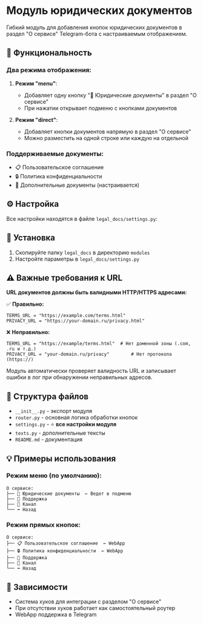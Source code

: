 # Модуль юридических документов

Гибкий модуль для добавления кнопок юридических документов в раздел "О сервисе" Telegram-бота с настраиваемым отображением.

## 🎯 Функциональность

### Два режима отображения:

1. **Режим "menu"**:
   - Добавляет одну кнопку "📄 Юридические документы" в раздел "О сервисе"
   - При нажатии открывает подменю с кнопками документов

2. **Режим "direct"**:
   - Добавляет кнопки документов напрямую в раздел "О сервисе"
   - Можно разместить на одной строке или каждую на отдельной

### Поддерживаемые документы:
- 📋 Пользовательское соглашение
- 🔒 Политика конфиденциальности  
- 📜 Дополнительные документы (настраивается)

## ⚙️ Настройка

Все настройки находятся в файле `legal_docs/settings.py`:

## 🚀 Установка

1. Скопируйте папку `legal_docs` в директорию `modules`
2. Настройте параметры в `legal_docs/settings.py`

## ⚠️ Важные требования к URL

**URL документов должны быть валидными HTTP/HTTPS адресами:**

✅ **Правильно:**
```
TERMS_URL = "https://example.com/terms.html"
PRIVACY_URL = "https://your-domain.ru/privacy.html"
```

❌ **Неправильно:**
```
TERMS_URL = "https://example/terms.html"  # Нет доменной зоны (.com, .ru и т.д.)
PRIVACY_URL = "your-domain.ru/privacy"        # Нет протокола (https://)
```

Модуль автоматически проверяет валидность URL и записывает ошибки в лог при обнаружении неправильных адресов.

## 📁 Структура файлов

- `__init__.py` - экспорт модуля
- `router.py` - основная логика обработки кнопок
- `settings.py` - ⭐ **все настройки модуля**
- `texts.py` - дополнительные тексты
- `README.md` - документация

## 💡 Примеры использования

### Режим меню (по умолчанию):
```
О сервисе:
├── 📄 Юридические документы  ← Ведет в подменю
├── 💬 Поддержка
├── 📢 Канал
└── ⬅️ Назад
```

### Режим прямых кнопок:
```
О сервисе:
├── 📋 Пользовательское соглашение  ← WebApp
├── 🔒 Политика конфиденциальности  ← WebApp
├── 💬 Поддержка
├── 📢 Канал  
└── ⬅️ Назад
```

## 🔧 Зависимости

- Система хуков для интеграции с разделом "О сервисе"
- При отсутствии хуков работает как самостоятельный роутер
- WebApp поддержка в Telegram